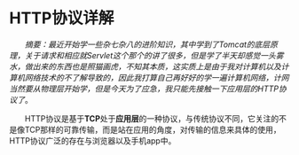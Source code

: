 # HTTP协议详解

&emsp;&emsp;*摘要：最近开始学一些杂七杂八的进阶知识，其中学到了Tomcat的底层原理，关于请求和相应就Servlet这个那个的讲了很多，但是学了半天却感觉一头雾水，做出来的东西也是照猫画虎，不知其本质，这实质上是由于我对计算机以及计算机网络技术的不了解导致的，因此我打算自己再好好的学一遍计算机网络，计网当然要从物理层开始学，但是今天为了应急，我只能先接触一下应用层的HTTP协议了*。

&emsp;&emsp;HTTP协议是基于**TCP**处于**应用层**的一种协议，与传统协议不同，它关注的不是像TCP那样的可靠传输，而是站在应用的角度，对传输的信息来具体的使用，HTTP协议广泛的存在与浏览器以及手机app中。